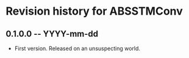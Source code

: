 # Revision history for ABSSTMConv

## 0.1.0.0  -- YYYY-mm-dd

* First version. Released on an unsuspecting world.
